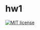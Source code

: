 # hw1

[![MIT license](https://img.shields.io/badge/license-MIT-blue.svg)](https://github.com//fp-homework/blob/master/hw1/LICENSE)
